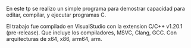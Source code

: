 En este tp se realizo un simple programa para demostrar capacidad para editar, compilar, y ejecutar programas C.

El trabajo fue compilado en VisualStudio con la extension C/C++ v1.20.1 (pre-release). Que incluye los compiladores, MSVC, Clang, GCC. Con arquitecturas de x64, x86, arm64, arm.
 
